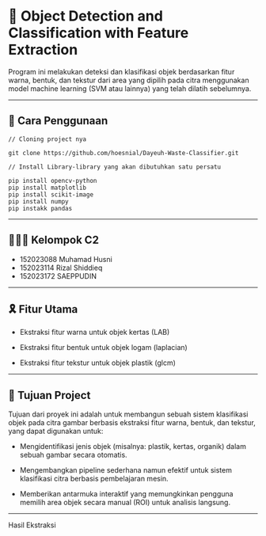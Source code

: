 # 🎈 Object Detection and Classification with Feature Extraction

Program ini melakukan deteksi dan klasifikasi objek berdasarkan fitur warna, bentuk, dan tekstur dari area yang dipilih pada citra menggunakan model machine learning (SVM atau lainnya) yang telah dilatih sebelumnya.

---

## 🔧 Cara Penggunaan 
```
// Cloning project nya

git clone https://github.com/hoesnial/Dayeuh-Waste-Classifier.git
```
```
// Install Library-library yang akan dibutuhkan satu persatu

pip install opencv-python
pip install matplotlib
pip install scikit-image
pip install numpy
pip instakk pandas
```
---
## 👩‍👧‍👦 Kelompok C2 
- 152023088 Muhamad Husni 
- 152023114 Rizal Shiddieq
- 152023172 SAEPPUDIN

---

## 🎗️ Fitur Utama
- Ekstraksi fitur warna untuk objek kertas (LAB)

- Ekstraksi fitur bentuk untuk objek logam (laplacian)

- Ekstraksi fitur tekstur untuk objek plastik (glcm)

---

## 🎯 Tujuan Project
Tujuan dari proyek ini adalah untuk membangun sebuah sistem klasifikasi objek pada citra gambar berbasis ekstraksi fitur warna, bentuk, dan tekstur, yang dapat digunakan untuk:

- Mengidentifikasi jenis objek (misalnya: plastik, kertas, organik) dalam sebuah gambar secara otomatis.

- Mengembangkan pipeline sederhana namun efektif untuk sistem klasifikasi citra berbasis pembelajaran mesin.

- Memberikan antarmuka interaktif yang memungkinkan pengguna memilih area objek secara manual (ROI) untuk analisis langsung.

---

Hasil Ekstraksi 

